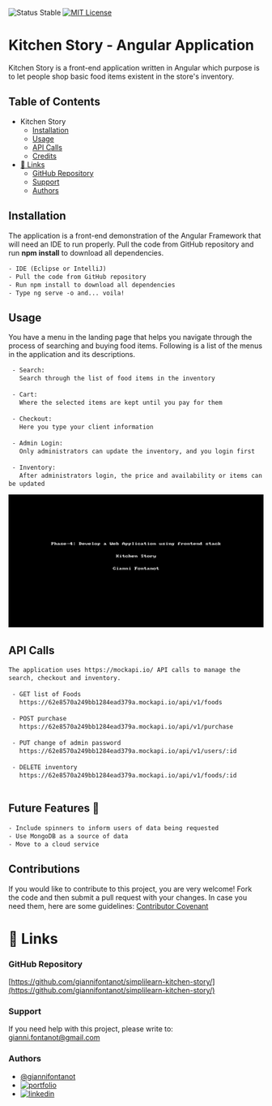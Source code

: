 ![Status Stable](https://img.shields.io/badge/Status-Stable-blue)
[![MIT License](https://img.shields.io/badge/License-MIT%20License-brightgreen)](https://github.com/tterb/atomic-design-ui/blob/master/LICENSEs)

# Kitchen Story - Angular Application

Kitchen Story is a front-end application written in Angular which purpose is to let people shop
basic food items existent in the store's inventory.

## Table of Contents

- Kitchen Story
    * [Installation](#Installation)
    * [Usage](#usage)
    * [API Calls](#API)
    * [Credits](#credits)
- [🔗 Links](#---links)
    + [GitHub Repository](#github-repository)
    + [Support](#support)
    + [Authors](#authors)

## Installation

The application is a front-end demonstration of the Angular Framework that will need an IDE to run properly. Pull
the code from GitHub repository and run **npm install** to download all dependencies.

````````````````````````
- IDE (Eclipse or IntelliJ)
- Pull the code from GitHub repository
- Run npm install to download all dependencies
- Type ng serve -o and... voila!
````````````````````````

## Usage

You have a menu in the landing page that
helps you navigate through the process of searching and buying food items. Following is a list of the menus in the
application and its descriptions.

````````````````````````
 - Search: 
   Search through the list of food items in the inventory
 
 - Cart: 
   Where the selected items are kept until you pay for them
 	
 - Checkout: 
   Here you type your client information
 	
 - Admin Login: 
   Only administrators can update the inventory, and you login first
 	
 - Inventory: 
   After administrators login, the price and availability or items can be updated 

````````````````````````

<p align="center"><img src="./sl-kitchen-story.gif" /></p>

## API Calls

````````````````````````
The application uses https://mockapi.io/ API calls to manage the search, checkout and inventory.

 - GET list of Foods
   https://62e8570a249bb1284ead379a.mockapi.io/api/v1/foods
 
 - POST purchase
   https://62e8570a249bb1284ead379a.mockapi.io/api/v1/purchase
 
 - PUT change of admin password
   https://62e8570a249bb1284ead379a.mockapi.io/api/v1/users/:id
 
 - DELETE inventory
   https://62e8570a249bb1284ead379a.mockapi.io/api/v1/foods/:id
 

````````````````````````

## Future Features 🚀

````````````````````````
- Include spinners to inform users of data being requested
- Use MongoDB as a source of data
- Move to a cloud service
````````````````````````

## Contributions

If you would like to contribute to this project, you are very welcome! Fork the code and then submit a pull request with
your changes.
In case you need them, here are some guidelines: [Contributor Covenant](https://www.contributor-covenant.org/)

# 🔗 Links

### GitHub Repository

[https://github.com/giannifontanot/simplilearn-kitchen-story/](https://github.com/giannifontanot/simplilearn-kitchen-story/)

### Support

If you need help with this project, please write
to: [gianni.fontanot@gmail.com](https://mailto:gianni.fontanot@gmail.com)

### Authors

- [@giannifontanot](https://www.github.com/giannifontanot)
- [![portfolio](https://img.shields.io/badge/my_portfolio-000?style=for-the-badge&logo=ko-fi&logoColor=white)](https://giannifontanot.github.io/portfolio/)
- [![linkedin](https://img.shields.io/badge/linkedin-0A66C2?style=for-the-badge&logo=linkedin&logoColor=white)](https://www.linkedin.com/in/gianni-fontanot/)
